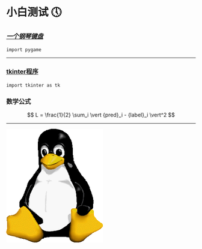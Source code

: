 # 小白测试 &#x1F554;

### [*一个钢琴键盘*](https://github.com/Eskilly/Eskilly.github.io/tree/main/pianoputer)
```
import pygame
```

---

### [tkinter程序](https://github.com/Eskilly/Eskilly.github.io/tree/main/%E8%A7%A3%E9%87%8A%E5%99%A8)
```
import tkinter as tk
```
### 数学公式

$$ L = \frac{1}{2} \sum_i \vert {pred}_i - {label}_i \vert^2 $$

---
![linux](./favicon.ico)
